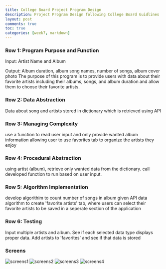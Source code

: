 ```yaml
---
title: College Board Project Program Design
description: Project Program Design following College Board Guidlines
layout: post
comments: true
toc: true
categories: [week7, markdown]
---
```


### Row 1: Program Purpose and Function
Input: Artist Name and Album

Output: Album duration, album song names, number of songs, album cover photo
The purpose of this program is to provide users with data about their favorite artists including their albums, songs, and album duration and allow them to choose their favorite artists.

### Row 2: Data Abstraction
Data about song and artists stored in dictionary which is retrieved using API

### Row 3: Managing Complexity
use a function to read user input and only provide wanted album information
allowing user to use favorites tab to organize the artists they enjoy

### Row 4: Procedural Abstraction
using artist (album), retrieve only wanted data from the dictionary. call developed function to run based on user input.

### Row 5: Algorithm Implementation
develop algorithim to count number of songs in album given API data
algorithm to create 'favorite artists' tab, where users can select their favorite artists to be saved in a seperate section of the application

### Row 6: Testing
Input multiple artists and album. See if each selected data type displays proper data. Add artists to 'favorites' and see if that data is stored

### Screens
![screens1](https://cdn.discordapp.com/attachments/806618712056528906/1028924503499214868/IMG_1982.jpg)
![screens2](https://cdn.discordapp.com/attachments/806618712056528906/1028925197039976520/IMG_6516.jpg)
![screens3](https://cdn.discordapp.com/attachments/806618712056528906/1028925914467278879/IMG_0482.jpg)
![screens4](https://cdn.discordapp.com/attachments/806618712056528906/1028927144379826186/IMG_7808.jpg)